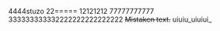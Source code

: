4444stuzo
22=====
12121212
77777777777
333333333332222222222222222
~~Mistaken text.~~
uiuiu_uiuiui_

